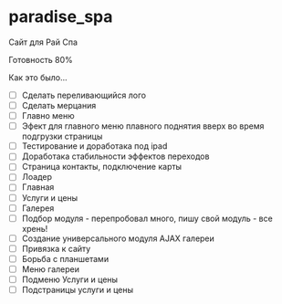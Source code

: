 paradise_spa
============

Сайт для Рай Спа

Готовность 80%

Как это было...

- [ ] Сделать переливающийся лого
- [ ] Сделать мерцания
- [ ] Главно меню
- [ ] Эфект для главного меню плавного поднятия вверх во время подгрузки страницы
- [ ] Тестирование и доработака под ipad
- [ ] Доработака стабильности эффектов переходов
- [ ] Страница контакты, подключение карты
- [ ] Лоадер
- [ ] Главная
- [ ] Услуги и цены
- [ ] Галерея
- [ ] Подбор модуля - перепробовал много, пишу свой модуль - все хрень!
- [ ] Создание универсального модуля AJAX галереи
- [ ] Привязка к сайту
- [ ] Борьба с планшетами
- [ ] Меню галереи
- [ ] Подменю Услуги и цены
- [ ] Подстраницы услуги и цены
